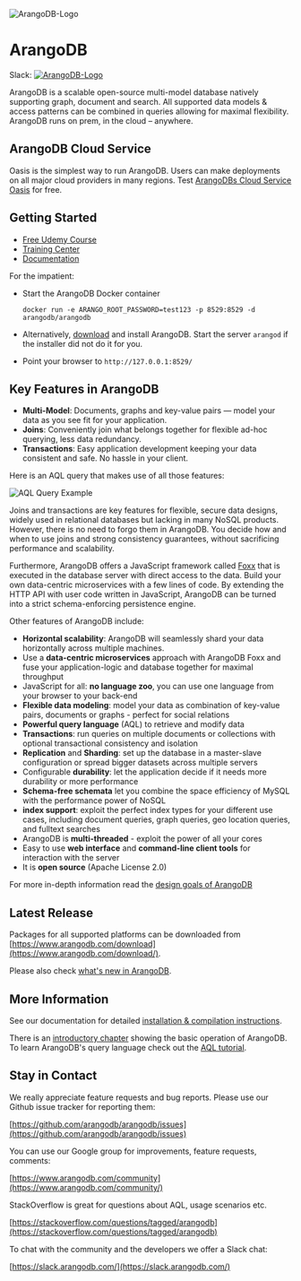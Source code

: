 ![ArangoDB-Logo](https://www.arangodb.com/docs/assets/arangodb_logo_2016_inverted.png)

ArangoDB
========

Slack: [![ArangoDB-Logo](https://slack.arangodb.com/badge.svg)](https://slack.arangodb.com)

ArangoDB is a scalable open-source multi-model database natively supporting graph, document and search. All supported data models & access patterns can be combined in queries allowing for maximal flexibility. ArangoDB runs on prem, in the cloud – anywhere.

ArangoDB Cloud Service
------------------------

Oasis is the simplest way to run ArangoDB. Users can make deployments on all major cloud providers in many regions. Test [ArangoDBs Cloud Service Oasis](https://cloud.arangodb.com/home) for free.

Getting Started
------------------------

- [Free Udemy Course](https://www.udemy.com/course/getting-started-with-arangodb)
- [Training Center](https://www.arangodb.com/learn/)
- [Documentation](https://www.arangodb.com/docs/stable/)

For the impatient:

- Start the ArangoDB Docker container

      docker run -e ARANGO_ROOT_PASSWORD=test123 -p 8529:8529 -d arangodb/arangodb

- Alternatively, [download](https://www.arangodb.com/download) and install ArangoDB.
  Start the server `arangod` if the installer did not do it for you.

- Point your browser to `http://127.0.0.1:8529/`

Key Features in ArangoDB
------------------------

- **Multi-Model**: Documents, graphs and key-value pairs — model your data as
  you see fit for your application.
- **Joins**: Conveniently join what belongs together for flexible ad-hoc
  querying, less data redundancy.
- **Transactions**: Easy application development keeping your data consistent
  and safe. No hassle in your client.

Here is an AQL query that makes use of all those features:

![AQL Query Example](https://www.arangodb.com/docs/assets/aql_query_with_traversal.png)

Joins and transactions are key features for flexible, secure data designs,
widely used in relational databases but lacking in many NoSQL products. However,
there is no need to forgo them in ArangoDB. You decide how and when to use joins
and strong consistency guarantees, without sacrificing performance and scalability. 

Furthermore, ArangoDB offers a JavaScript framework called [Foxx](https://www.arangodb.com/community-server/foxx/)
that is executed in the database server with direct access to the data. Build your
own data-centric microservices with a few lines of code. By extending the HTTP API
with user code written in JavaScript, ArangoDB can be turned into a strict
schema-enforcing persistence engine.

Other features of ArangoDB include:

- **Horizontal scalability**: ArangoDB will seamlessly shard your data horizontally across multiple machines.
- Use a **data-centric microservices** approach with ArangoDB Foxx and fuse your
  application-logic and database together for maximal throughput
- JavaScript for all: **no language zoo**, you can use one language from your
  browser to your back-end
- **Flexible data modeling**: model your data as combination of key-value pairs,
  documents or graphs - perfect for social relations
- **Powerful query language** (AQL) to retrieve and modify data 
- **Transactions**: run queries on multiple documents or collections with
  optional transactional consistency and isolation
- **Replication** and **Sharding**: set up the database in a master-slave
  configuration or spread bigger datasets across multiple servers
- Configurable **durability**: let the application decide if it needs more
  durability or more performance
- **Schema-free schemata** let you combine the space efficiency of MySQL with the
  performance power of NoSQL
- **index support**: exploit the perfect index types for your different use cases, including document queries, graph queries, geo location queries, and fulltext searches
- ArangoDB is **multi-threaded** - exploit the power of all your cores
- Easy to use **web interface** and **command-line client tools** for interaction
  with the server
- It is **open source** (Apache License 2.0)

For more in-depth information read the
[design goals of ArangoDB](https://www.arangodb.com/2012/03/avocadodbs-design-objectives/)

Latest Release
--------------

Packages for all supported platforms can be downloaded from
[https://www.arangodb.com/download](https://www.arangodb.com/download/).

Please also check [what's new in ArangoDB](https://www.arangodb.com/docs/stable/release-notes.html).

More Information
----------------

See our documentation for detailed
[installation & compilation instructions](https://www.arangodb.com/docs/stable/installation.html).

There is an [introductory chapter](https://www.arangodb.com/docs/stable/getting-started.html)
showing the basic operation of ArangoDB. To learn ArangoDB's query language check out the
[AQL tutorial](https://www.arangodb.com/docs/stable/aql/tutorial.html).

Stay in Contact
---------------

We really appreciate feature requests and bug reports. Please use our Github
issue tracker for reporting them:

[https://github.com/arangodb/arangodb/issues](https://github.com/arangodb/arangodb/issues)

You can use our Google group for improvements, feature requests, comments:

[https://www.arangodb.com/community](https://www.arangodb.com/community/)

StackOverflow is great for questions about AQL, usage scenarios etc.

[https://stackoverflow.com/questions/tagged/arangodb](https://stackoverflow.com/questions/tagged/arangodb)

To chat with the community and the developers we offer a Slack chat:

[https://slack.arangodb.com/](https://slack.arangodb.com/)
